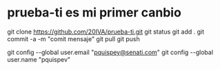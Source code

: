 # prueba-ti es mi primer canbio
git clone https://github.com/20IVA/prueba-ti.git
git status
git add .
git commit -a -m "comit mensaje"
git pull
git push


git config --global user.email "pquispey@senati.com"
git config --global user.name "pquispev"
